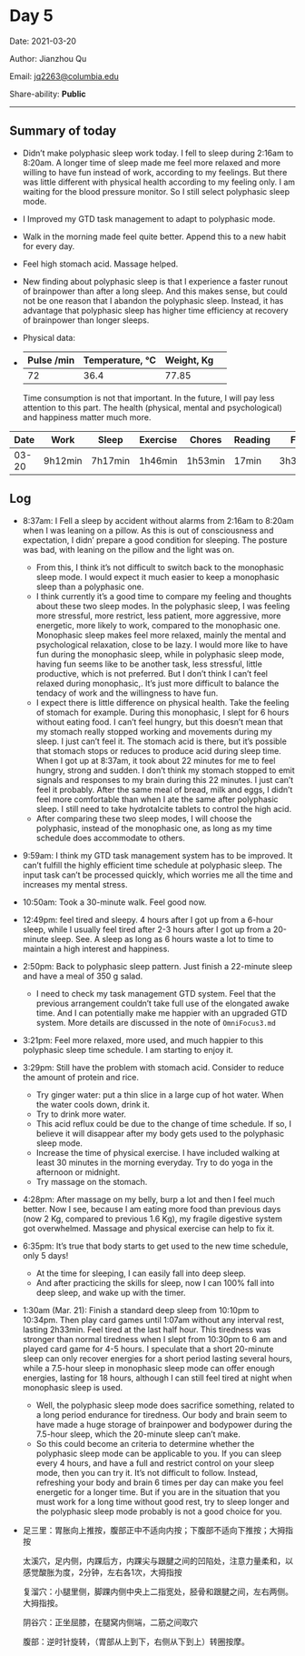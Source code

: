 # Day 5

Date: 2021-03-20

Author: Jianzhou Qu

Email: <jq2263@columbia.edu>

Share-ability: **Public**

---



## Summary of today

- Didn’t make polyphasic sleep work today. I fell to sleep during 2:16am to 8:20am. A longer time of sleep made me feel more relaxed and more willing to have fun instead of work, according to my feelings. But there was little different with physical health according to my feeling only. I am waiting for the blood pressure monitor. So I still select polyphasic sleep mode.
- I Improved my GTD task management to adapt to polyphasic mode.
- Walk in the morning made feel quite better. Append this to a new habit for every day.
- Feel high stomach acid. Massage helped. 
- New finding about polyphasic sleep is that I experience a faster runout of brainpower than after a long sleep. And this makes sense, but could not be one reason that I abandon the polyphasic sleep. Instead, it has advantage that polyphasic sleep has higher time efficiency at recovery of brainpower than longer sleeps. 

- Physical data:

- | Pulse /min | Temperature, ℃ | Weight, Kg |      |
  | ---------- | -------------- | ---------- | ---- |
  | 72         | 36.4           | 77.85      |      |

  Time consumption is not that important. In the future, I will pay less attention to this part. The health (physical, mental and psychological) and happiness matter much more. 

| Date  | Work    | Sleep   | Exercise | Chores  | Reading | Fun     |
| ----- | ------- | ------- | -------- | ------- | ------- | ------- |
| 03-20 | 9h12min | 7h17min | 1h46min  | 1h53min | 17min   | 3h32min |

## Log

- 8:37am: I Fell a sleep by accident without alarms from 2:16am to 8:20am when I was leaning on a pillow. As this is out of consciousness and expectation, I didn’ prepare a good condition for sleeping. The posture was bad, with leaning on the pillow and the light was on. 
    
    - From this, I think it’s not difficult to switch back to the monophasic sleep mode. I would expect it much easier to keep a monophasic sleep than a polyphasic one.
    - I think currently it’s a good time to compare my feeling and thoughts about these two sleep modes. In the polyphasic sleep, I was feeling more stressful, more restrict, less patient, more aggressive, more energetic, more likely to work, compared to the monophasic one. Monophasic sleep makes feel more relaxed, mainly the mental and psychological relaxation, close to be lazy. I would more like to have fun during the monophasic sleep, while in polyphasic sleep mode, having fun seems like to be another task, less stressful, little productive, which is not preferred. But I don’t think I can’t feel relaxed during monophasic,. It’s just more difficult to balance the tendacy of work and the willingness to have fun.
    -  I expect there is little difference on physical health. Take the feeling of stomach for example. During this monophasic, I slept for 6 hours without eating food. I can’t feel hungry, but this doesn’t mean that my stomach really stopped working and movements during my sleep. I just can’t feel it. The stomach acid is there, but it’s possible that stomach stops or reduces to produce acid during sleep time. When I got up at 8:37am, it took about 22 minutes for me to feel hungry, strong and sudden. I don’t think my stomach stopped to emit signals and responses to my brain during this 22 minutes. I just can’t feel it probably. After the same meal of bread, milk and eggs, I didn’t feel more comfortable than when I ate the same after polyphasic sleep. I still need to take hydrotalcite tablets to control the high acid.
    - After comparing these two sleep modes, I will choose the polyphasic, instead of the monophasic one, as long as my time schedule does accommodate to others. 
    
- 9:59am: I think my GTD task management system has to be improved. It can’t fulfill the highly efficient time schedule at polyphasic sleep. The input task can’t be processed quickly, which worries me all the time and increases my mental stress.   

- 10:50am: Took a 30-minute walk. Feel good now.

- 12:49pm: feel tired and sleepy. 4 hours after I got up from a 6-hour sleep, while I usually feel tired after 2-3 hours after I got up from a 20-minute sleep. See. A sleep  as long as 6 hours waste a lot to time to maintain a high interest and happiness.

- 2:50pm: Back to polyphasic sleep pattern. Just finish a 22-minute sleep and have a meal of 350 g salad. 

    - I need to check my task management GTD system. Feel that the previous arrangement couldn’t take full use of the elongated awake time. And I can potentially make me happier with an upgraded GTD system. More details are discussed in the note of `OmniFocus3.md`

- 3:21pm: Feel more relaxed, more used, and much happier to this polyphasic sleep time schedule. I am starting to enjoy it. 

- 3:29pm: Still have the problem with stomach acid. Consider to reduce the amount of protein and rice.

    - Try ginger water: put a thin slice in a large cup of hot water. When the water cools down, drink it.
    - Try to drink more water.
    - This acid reflux could be due to the change of time schedule. If so, I believe it will disappear after my body gets used to the polyphasic sleep mode.
    - Increase the time of physical exercise. I have included walking at least 30 minutes in the morning everyday. Try to do yoga in the afternoon or midnight.
    - Try massage on the stomach.

- 4:28pm: After massage on my belly, burp a lot and then I feel much better. Now I see, because I am eating more food than previous days (now 2 Kg, compared to previous 1.6 Kg), my fragile digestive system got overwhelmed. Massage and physical exercise can help to fix it.

- 6:35pm: It’s true that body starts to get used to the new time schedule, only 5 days!

    - At the time for sleeping, I can easily fall into deep sleep.
    - And after practicing the skills for sleep, now I can 100% fall into deep sleep, and wake up with the timer.

- 1:30am (Mar. 21): Finish a standard deep sleep from 10:10pm to 10:34pm. Then play card games until 1:07am without any interval rest, lasting 2h33min. Feel tired at the last half hour. This tiredness was stronger than normal tiredness when I slept from 10:30pm to 6 am and played card game for 4-5 hours. I speculate that a short 20-minute sleep can only recover energies for a short period lasting several hours, while a 7.5-hour sleep in monophasic sleep mode can offer enough energies, lasting for 18 hours, although I can still feel tired at night when monophasic sleep is used. 

    - Well, the polyphasic sleep mode does sacrifice something, related to a long period endurance for tiredness. Our body and brain seem to have made a huge storage of brainpower and bodypower during the 7.5-hour sleep, which the 20-minute sleep can’t make. 
    - So this could become an criteria to determine whether the polyphasic sleep mode can be applicable to you. If you can sleep every 4 hours, and have a full and restrict control on your sleep mode, then you can try it. It’s not difficult to follow. Instead, refreshing your body and brain 6 times per day can make you feel energetic for a longer time. But if you are in the situation that you must work for a long time without good rest, try to sleep longer and the polyphasic sleep mode probably is not a good choice for you. 

- 足三里：胃胀向上推按，腹部正中不适向内按；下腹部不适向下推按；大拇指按

    太溪穴，足内侧，内踝后方，内踝尖与跟腱之间的凹陷处，注意力量柔和，以感觉酸胀为度，2分钟，左右各1次，大拇指按

    复溜穴：小腿里侧，脚踝内侧中央上二指宽处，胫骨和跟腱之间，左右两侧。大拇指按。

    阴谷穴：正坐屈膝，在腿窝内侧端，二筋之间取穴

    腹部：逆时针旋转，（胃部从上到下，右侧从下到上）转圈按摩。









